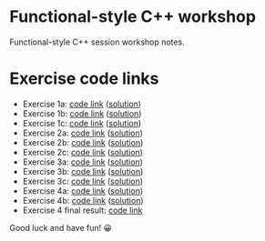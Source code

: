# Functional-style C++ workshop
Functional-style C++ session workshop notes.

# Exercise code links

* Exercise 1a: [code link](https://www.godbolt.org/z/jezWM7aG6) ([solution](https://www.godbolt.org/z/dE4a3j7Wr))
* Exercise 1b: [code link](https://www.godbolt.org/z/dE4a3j7Wr) ([solution](https://www.godbolt.org/z/qTG9qE98G))
* Exercise 1c: [code link](https://www.godbolt.org/z/qTG9qE98G) ([solution](https://www.godbolt.org/z/MPcMjPhT9))
* Exercise 2a: [code link](https://www.godbolt.org/z/Er43oTsdE) ([solution](https://www.godbolt.org/z/Pqss635rK))
* Exercise 2b: [code link](https://www.godbolt.org/z/Pqss635rK) ([solution](https://www.godbolt.org/z/o7ovchG8v))
* Exercise 2c: [code link](https://www.godbolt.org/z/o7ovchG8v) ([solution](https://www.godbolt.org/z/rcPaPrKef))
* Exercise 3a: [code link](https://www.godbolt.org/z/n5Ej9Yn3x) ([solution](https://www.godbolt.org/z/M65o91Y8r))
* Exercise 3b: [code link](https://www.godbolt.org/z/M65o91Y8r) ([solution](https://www.godbolt.org/z/h6TvMxzj7))
* Exercise 3c: [code link](https://www.godbolt.org/z/h6TvMxzj7) ([solution](https://www.godbolt.org/z/GvxTzG7so))
* Exercise 4a: [code link](https://www.godbolt.org/z/dcsq5W5oj) ([solution](https://www.godbolt.org/z/j5TWcdxen))
* Exercise 4b: [code link](https://www.godbolt.org/z/nn9sbjn16) ([solution](https://www.godbolt.org/z/eGPfhzvdv))
* Exercise 4 final result: [code link](https://www.godbolt.org/z/aYoaxx6ns)

Good luck and have fun! 😀
